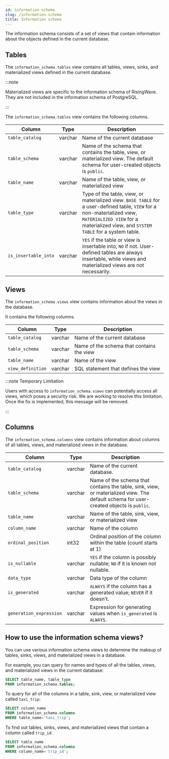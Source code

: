 ```yaml
---
id: information-schema
slug: /information-schema
title: Information schema
---
```

<head>
  <link rel="canonical" href="https://docs.risingwave.com/docs/current/information-schema/" />
</head>

The information schema consists of a set of views that contain information about the objects defined in the current database.

## Tables

The  `information_schema.tables` view contains all tables, views, sinks, and materialized views defined in the current database.

:::note

Materialized views are specific to the information schema of RisingWave. They are not included in the information schema of PostgreSQL.

:::

The `information_schema.tables` view contains the following columns.

|Column|Type|Description|
|---|---|---|
|`table_catalog`|varchar|Name of the current database |
|`table_schema` |varchar| Name of the schema that contains the table, view, or materialized view. The default schema for user-created objects is `public`.|
|`table_name` | varchar|Name of the table, view, or materialized view|
|`table_type` | varchar| Type of the table, view, or materialized view. `BASE TABLE` for a user-defined table, `VIEW` for a non-materialized view, `MATERIALIZED VIEW` for a materialized view, and `SYSTEM TABLE` for a system table.|
|`is_insertable_into`|varchar|`YES` if the table or view is insertable into, `NO` if not. User-defined tables are always insertable, while views and materialized views are not necessarily.|

## Views

The `information_schema.views` view contains information about the views in the database.

It contains the following columns.

|Column|Type|Description|
|---|---|---|
|`table_catalog`| varchar | Name of the current database |
|`table_schema`| varchar | Name of the schema that contains the view |
|`table_name` | varchar | Name of the view |
|`view_definition` | varchar | SQL statement that defines the view |

:::note Temporary Limitation

Users with access to `information_schema.views` can potentially access all views, which poses a security risk. We are working to resolve this limitation. Once the fix is implemented, this message will be removed.

:::

## Columns

The `information_schema.columns` view contains information about columns of all tables, views, and materialized views in the database.

|Column|Type|Description|
|---|---|---|
|`table_catalog`|varchar| Name of the current database.|
|`table_schema` |varchar| Name of the schema that contains the table, sink, view, or materialized view. The default schema for user-created objects is `public`.|
|`table_name` | varchar| Name of the table, sink, view, or materialized view|
|`column_name` | varchar| Name of the column|
|`ordinal_position`|int32| Ordinal position of the column within the table (count starts at 1)|
|`is_nullable` | varchar| `YES` if the column is possibly nullable; `NO` if it is known not nullable.|
|`data_type` | varchar| Data type of the column|
|`is_generated` | varchar| `ALWAYS` if the column has a generated value; `NEVER` if it doesn't.|
|`generation_expression` | varchar| Expression for generating values when `is_generated` is `ALWAYS`.|

## How to use the information schema views?

You can use various information schema views to determine the makeup of tables, sinks, views, and materialized views in a database.

For example, you can query for names and types of all the tables, views, and materialized views in the current database:

```sql
SELECT table_name, table_type
FROM information_schema.tables;
```

To query for all of the columns in a table, sink, view, or materialized view called `taxi_trip`:

```sql
SELECT column_name
FROM information_schema.columns
WHERE table_name='taxi_trip';
```

To find out tables, sinks, views, and materialized views that contain a column called `trip_id`:

```sql
SELECT table_name
FROM information_schema.columns
WHERE column_name='trip_id';
```
